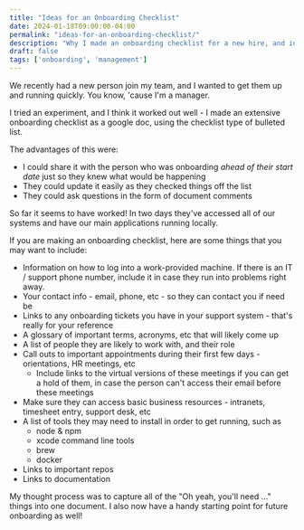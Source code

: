```yaml
---
title: "Ideas for an Onboarding Checklist"
date: 2024-01-18T09:00:00-04:00
permalink: "ideas-for-an-onboarding-checklist/"
description: "Why I made an onboarding checklist for a new hire, and ideas of things to include on a list like this."
draft: false
tags: ['onboarding', 'management']
---
```


We recently had a new person join my team, and I wanted to get them up and running quickly. You know, 'cause I'm a manager.

I tried an experiment, and I think it worked out well - I made an extensive onboarding checklist as a google doc, using the checklist type of bulleted list.

The advantages of this were:

- I could share it with the person who was onboarding _ahead of their start date_ just so they knew what would be happening
- They could update it easily as they checked things off the list
- They could ask questions in the form of document comments

So far it seems to have worked! In two days they've accessed all of our systems and have our main applications running locally.

If you are making an onboarding checklist, here are some things that you may want to include:

- Information on how to log into a work-provided machine. If there is an IT / support phone number, include it in case they run into problems right away.
- Your contact info - email, phone, etc - so they can contact you if need be
- Links to any onboarding tickets you have in your support system - that's really for your reference
- A glossary of important terms, acronyms, etc that will likely come up
- A list of people they are likely to work with, and their role
- Call outs to important appointments during their first few days - orientations, HR meetings, etc
	- Include links to the virtual versions of these meetings if you can get a hold of them, in case the person can't access their email before these meetings
- Make sure they can access basic business resources - intranets, timesheet entry, support desk, etc
- A list of tools they may need to install in order to get running, such as
	- node & npm
	- xcode command line tools
	- brew
	- docker
- Links to important repos
- Links to documentation

My thought process was to capture all of the "Oh yeah, you'll need ..." things into one document. I also now have a handy starting point for future onboarding as well!
